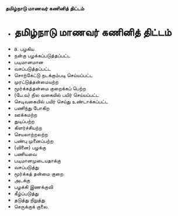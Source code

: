 **தமிழ்நாடு மாணவர் கணினித் திட்டம்**
- # தமிழ்நாடு மாணவர் கணினித் திட்டம்
- a. பழகிய
- நன்கு பழக்கப்படுத்தப்பட்ட
- படிமானமான
- வசப்படுத்தப்பட்ட
- சொற்கேட்டு நடக்கும்படி செய்யப்பட்ட
- முரட்டுத்தன்மையற்ற
- மூர்க்கத்தன்மை குறைக்கப் பெற்ற
- (பே.வ) நில வகையில் பயிர் செய்யப்பட்ட
- செடிவகையில்  பயிர் செய்து உண்டாக்கப்பட்ட
- பணிந்து போகிற
- ஊக்கமற்ற
- துடிப்பற்ற
- கிளர்ச்சியற்ற
- செயலாற்றலற்ற
- பண்பு முனைப்பற்ற
- (வினை) பழக்கு
- பணியவை
- படிமானமுடையதாக்கு
- வசப்படுத்து
- மூர்க்கத் தன்மை குறை
- அடக்கு
- பழக்கி இணக்குவி
- கீழ்ப்படுத்து
- தடுத்து நிறுத்து
- செருக்குக் குலை.

